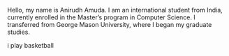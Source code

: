 Hello, my name is Anirudh Amuda. I am an international student from India, currently enrolled in the Master’s program in Computer Science. I transferred from George Mason University, where I began my graduate studies.

i play basketball